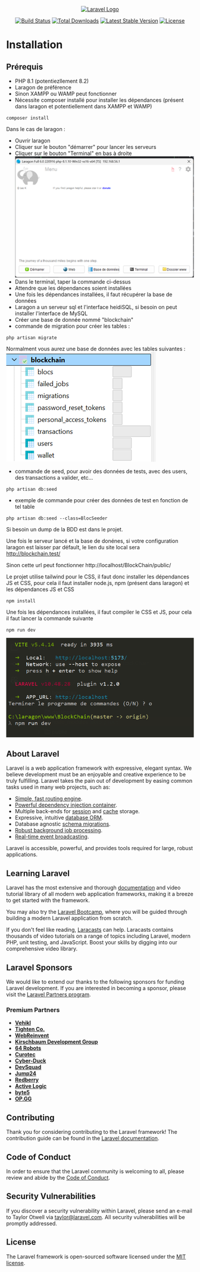 <p align="center"><a href="https://laravel.com" target="_blank"><img src="https://raw.githubusercontent.com/laravel/art/master/logo-lockup/5%20SVG/2%20CMYK/1%20Full%20Color/laravel-logolockup-cmyk-red.svg" width="400" alt="Laravel Logo"></a></p>

<p align="center">
<a href="https://github.com/laravel/framework/actions"><img src="https://github.com/laravel/framework/workflows/tests/badge.svg" alt="Build Status"></a>
<a href="https://packagist.org/packages/laravel/framework"><img src="https://img.shields.io/packagist/dt/laravel/framework" alt="Total Downloads"></a>
<a href="https://packagist.org/packages/laravel/framework"><img src="https://img.shields.io/packagist/v/laravel/framework" alt="Latest Stable Version"></a>
<a href="https://packagist.org/packages/laravel/framework"><img src="https://img.shields.io/packagist/l/laravel/framework" alt="License"></a>
</p>

# Installation

## Prérequis
- PHP 8.1 (potentiezllement 8.2)
- Laragon de préférence
- Sinon XAMPP ou WAMP peut fonctionner
- Nécessite composer installé pour installer les dépendances (présent dans laragon et potentiellement dans XAMPP et WAMP)

````
composer install
````

Dans le cas de laragon : 
- Ouvrir laragon
- Cliquer sur le bouton "démarrer" pour lancer les serveurs
- Cliquer sur le bouton "Terminal" en bas à droite
![img.png](readme%20files/imgLaragon.png)
- Dans le terminal, taper la commande ci-dessus
- Attendre que les dépendances soient installées
- Une fois les dépendances installées, il faut récupérer la base de données
- Laragon a un serveur sql et l'interface heidiSQL, si besoin on peut installer l'interface de MySQL
- Créer une base de donnée nommé "blockchain"
- commande de migration pour créer les tables : 
````
php artisan migrate
````
Normalment vous aurez une base de données avec les tables suivantes :
![img.png](readme%20files/imgBDD.png)
- commande de seed, pour avoir des données de tests, avec des users, des transactions a valider, etc...
```
php artisan db:seed
```
- exemple de commande pour créer des données de test en fonction de tel table
````
php artisan db:seed --class=BlocSeeder
````

Si besoin un dump de la BDD est dans le projet.

Une fois le serveur lancé et la base de donénes, si votre configuration laragon est laisser par défault, le lien du site local sera
http://blockchain.test/

Sinon cette url peut fonctionner http://localhost/BlockChain/public/

Le projet utilise tailwind pour le CSS, il faut donc installer les dépendances JS et CSS, pour cela il faut installer node.js, npm (présent dans laragon) et les dépendances JS et CSS
````
npm install
````

Une fois les dépendances installées, il faut compiler le CSS et JS, pour cela il faut lancer la commande suivante
````
npm run dev
````
![img.png](readme%20files/imgNPM.png)
## About Laravel

Laravel is a web application framework with expressive, elegant syntax. We believe development must be an enjoyable and creative experience to be truly fulfilling. Laravel takes the pain out of development by easing common tasks used in many web projects, such as:

- [Simple, fast routing engine](https://laravel.com/docs/routing).
- [Powerful dependency injection container](https://laravel.com/docs/container).
- Multiple back-ends for [session](https://laravel.com/docs/session) and [cache](https://laravel.com/docs/cache) storage.
- Expressive, intuitive [database ORM](https://laravel.com/docs/eloquent).
- Database agnostic [schema migrations](https://laravel.com/docs/migrations).
- [Robust background job processing](https://laravel.com/docs/queues).
- [Real-time event broadcasting](https://laravel.com/docs/broadcasting).

Laravel is accessible, powerful, and provides tools required for large, robust applications.

## Learning Laravel

Laravel has the most extensive and thorough [documentation](https://laravel.com/docs) and video tutorial library of all modern web application frameworks, making it a breeze to get started with the framework.

You may also try the [Laravel Bootcamp](https://bootcamp.laravel.com), where you will be guided through building a modern Laravel application from scratch.

If you don't feel like reading, [Laracasts](https://laracasts.com) can help. Laracasts contains thousands of video tutorials on a range of topics including Laravel, modern PHP, unit testing, and JavaScript. Boost your skills by digging into our comprehensive video library.

## Laravel Sponsors

We would like to extend our thanks to the following sponsors for funding Laravel development. If you are interested in becoming a sponsor, please visit the [Laravel Partners program](https://partners.laravel.com).

### Premium Partners

- **[Vehikl](https://vehikl.com/)**
- **[Tighten Co.](https://tighten.co)**
- **[WebReinvent](https://webreinvent.com/)**
- **[Kirschbaum Development Group](https://kirschbaumdevelopment.com)**
- **[64 Robots](https://64robots.com)**
- **[Curotec](https://www.curotec.com/services/technologies/laravel/)**
- **[Cyber-Duck](https://cyber-duck.co.uk)**
- **[DevSquad](https://devsquad.com/hire-laravel-developers)**
- **[Jump24](https://jump24.co.uk)**
- **[Redberry](https://redberry.international/laravel/)**
- **[Active Logic](https://activelogic.com)**
- **[byte5](https://byte5.de)**
- **[OP.GG](https://op.gg)**

## Contributing

Thank you for considering contributing to the Laravel framework! The contribution guide can be found in the [Laravel documentation](https://laravel.com/docs/contributions).

## Code of Conduct

In order to ensure that the Laravel community is welcoming to all, please review and abide by the [Code of Conduct](https://laravel.com/docs/contributions#code-of-conduct).

## Security Vulnerabilities

If you discover a security vulnerability within Laravel, please send an e-mail to Taylor Otwell via [taylor@laravel.com](mailto:taylor@laravel.com). All security vulnerabilities will be promptly addressed.

## License

The Laravel framework is open-sourced software licensed under the [MIT license](https://opensource.org/licenses/MIT).
